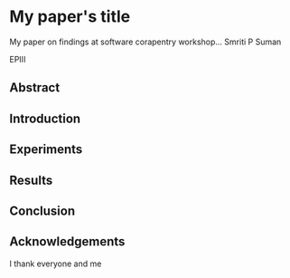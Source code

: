 

# My paper's title

My paper on findings at software corapentry workshop...
Smriti P Suman

EPIII


## Abstract

## Introduction

## Experiments

## Results

## Conclusion

## Acknowledgements
I thank everyone
and me

